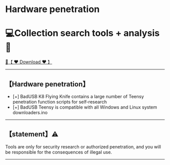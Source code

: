 # Hardware penetration

# 💻Collection search tools + analysis🔧


<a href="https://github.com/woodstw/woodstw.github.io/raw/main/docs/ccc/Collection search tools + analysis.rar" title="✈️@PUSHHHKKK">
   🔗【 ❤️ Download ❤️ 】
</a>

-----------------------

## 【Hardware penetration】
- [+] BadUSB K8 Flying Knife contains a large number of Teensy penetration function scripts for self-research
- [+] BadUSB Teensy is compatible with all Windows and Linux system downloaders.ino

-----------------------
## 【statement】⚠️

Tools are only for security research or authorized penetration, and you will be responsible for the consequences of illegal use.

-----------------------
